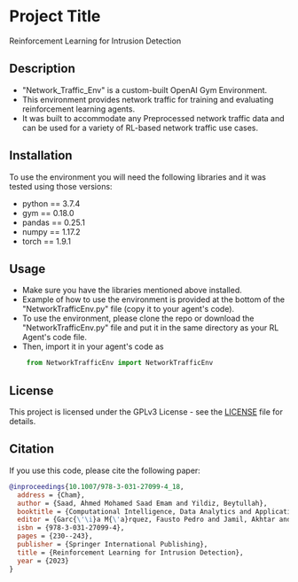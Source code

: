 # Project Title
Reinforcement Learning for Intrusion Detection

## Description
- "Network_Traffic_Env" is a custom-built OpenAI Gym Environment. 
- This environment provides network traffic for training and evaluating reinforcement learning agents.
- It was built to accommodate any Preprocessed network traffic data and can be used for a variety of RL-based network traffic use cases.

## Installation
To use the environment you will need the following libraries and it was tested using those versions:
- python == 3.7.4
- gym == 0.18.0
- pandas == 0.25.1
- numpy == 1.17.2
- torch == 1.9.1


## Usage
- Make sure you have the libraries mentioned above installed.
- Example of how to use the environment is provided at the bottom of the "NetworkTrafficEnv.py" file (copy it to your agent's code).
- To use the environment, please clone the repo or download the "NetworkTrafficEnv.py" file and put it in the same directory as your RL Agent's code file.
- Then, import it in your agent's code as
  ```python
   from NetworkTrafficEnv import NetworkTrafficEnv

## License
This project is licensed under the GPLv3 License - see the [LICENSE](LICENSE) file for details.

## Citation
If you use this code, please cite the following paper:

```bibtex
@inproceedings{10.1007/978-3-031-27099-4_18,
  address = {Cham},
  author = {Saad, Ahmed Mohamed Saad Emam and Yildiz, Beytullah},
  booktitle = {Computational Intelligence, Data Analytics and Applications},
  editor = {Garc{\'\i}a M{\'a}rquez, Fausto Pedro and Jamil, Akhtar and Eken, S{\"u}leyman and Hameed, Alaa Ali},
  isbn = {978-3-031-27099-4},
  pages = {230--243},
  publisher = {Springer International Publishing},
  title = {Reinforcement Learning for Intrusion Detection},
  year = {2023}
}
